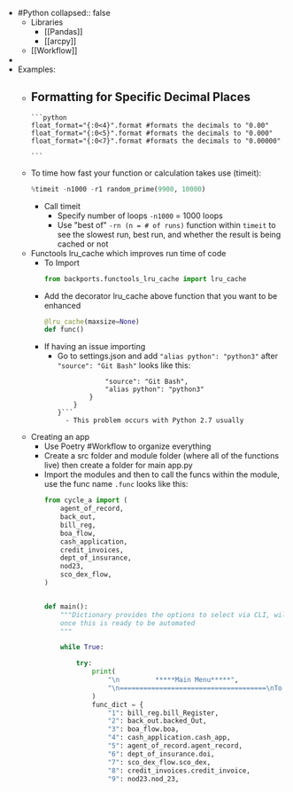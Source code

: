 - #Python
  collapsed:: false
	- Libraries
		- [[Pandas]]
		- [[arcpy]]
	- [[Workflow]]
-
- Examples:
	- Formatting for Specific Decimal Places
		-
		  ```python
		  float_format="{:0<4}".format #formats the decimals to "0.00"
		  float_format="{:0<5}".format #formats the decimals to "0.000"
		  float_format="{:0<7}".format #formats the decimals to "0.00000"
		  
		  ```
	- To time how fast your function or calculation takes use (timeit):
	  ```python
	  %timeit -n1000 -r1 random_prime(9900, 10000)
	  ```
		- Call timeit
			- Specify number of loops `-n1000` = 1000 loops
			- Use "best of" `-rn (n = # of runs)` function within `timeit` to see the slowest run, best run, and whether the result is being cached or not
	- Functools lru_cache which improves run time of code
		- To Import
		  ```python
		  from backports.functools_lru_cache import lru_cache
		  ```
		- Add the decorator lru_cache above function that you want to be enhanced 
		  ```python
		  @lru_cache(maxsize=None)
		  def func()
		  ```
		- If having an issue importing
			- Go to settings.json and add `"alias python": "python3"` after `"source": "Git Bash"` looks like this:
			  ```        "Git Bash": {
			              "source": "Git Bash",
			              "alias python": "python3"
			          }
			      }
			  }```
				- This problem occurs with Python 2.7 usually
	- Creating an app
		- Use Poetry #Workflow to organize everything
		- Create a src folder and module folder (where all of the functions live) then create a folder for main app.py
		- Import the modules and then to call the funcs within the module, use the func name `.func` looks like this:
		  ```python
		  from cycle_a import (
		      agent_of_record,
		      back_out,
		      bill_reg,
		      boa_flow,
		      cash_application,
		      credit_invoices,
		      dept_of_insurance,
		      nod23,
		      sco_dex_flow,
		  )
		  
		  
		  def main():
		      """Dictionary provides the options to select via CLI, will be removed and functions inserted
		      once this is ready to be automated
		      """
		  
		      while True:
		  
		          try:
		              print(
		                  "\n         *****Main Menu*****",
		                  "\n=====================================\nTo Terminate Program Press 'Ctrl   C'\n=====================================",
		              )
		              func_dict = {
		                  "1": bill_reg.bill_Register,
		                  "2": back_out.backed_Out,
		                  "3": boa_flow.boa,
		                  "4": cash_application.cash_app,
		                  "5": agent_of_record.agent_record,
		                  "6": dept_of_insurance.doi,
		                  "7": sco_dex_flow.sco_dex,
		                  "8": credit_invoices.credit_invoice,
		                  "9": nod23.nod_23,
		  ```
